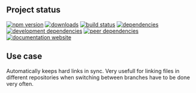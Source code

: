 <!-- #!/usr/bin/env markdown
-*- coding: utf-8 -*-
region header
Copyright Torben Sickert 16.12.2012

License
   This library written by Torben Sickert stand under a creative commons
   naming 3.0 unported license.
   see http://creativecommons.org/licenses/by/3.0/deed.de
endregion -->

Project status
--------------

[![npm version](https://badge.fury.io/js/filelinker.svg)](https://www.npmjs.com/package/filelinker)
[![downloads](https://img.shields.io/npm/dy/filelinker.svg)](https://www.npmjs.com/package/filelinker)
[![build status](https://travis-ci.org/thaibault/filelinker.svg?branch=master)](https://travis-ci.org/thaibault/filelinker)
[![dependencies](https://img.shields.io/david/thaibault/filelinker.svg)](https://david-dm.org/thaibault/filelinker)
[![development dependencies](https://img.shields.io/david/dev/thaibault/filelinker.svg)](https://david-dm.org/thaibault/filelinker?type=dev)
[![peer dependencies](https://img.shields.io/david/peer/thaibault/filelinker.svg)](https://david-dm.org/thaibault/filelinker?type=peer)
[![documentation website](https://img.shields.io/website-up-down-green-red/http/torben.website/filelinker.svg?label=documentation-website)](http://torben.website/filelinker)

Use case
--------

Automatically keeps hard links in sync. Very usefull for linking files in
different repositories when switching between branches have to be done very
often.

<!-- region vim modline
vim: set tabstop=4 shiftwidth=4 expandtab:
vim: foldmethod=marker foldmarker=region,endregion:
endregion -->
